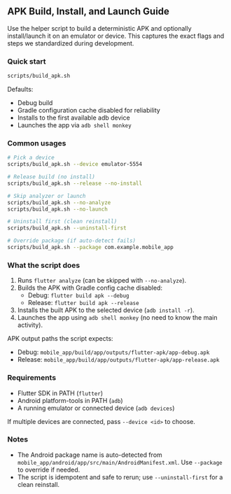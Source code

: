 ## APK Build, Install, and Launch Guide

Use the helper script to build a deterministic APK and optionally install/launch it on an emulator or device. This captures the exact flags and steps we standardized during development.

### Quick start

```sh
scripts/build_apk.sh
```

Defaults:
- Debug build
- Gradle configuration cache disabled for reliability
- Installs to the first available adb device
- Launches the app via `adb shell monkey`

### Common usages

```sh
# Pick a device
scripts/build_apk.sh --device emulator-5554

# Release build (no install)
scripts/build_apk.sh --release --no-install

# Skip analyzer or launch
scripts/build_apk.sh --no-analyze
scripts/build_apk.sh --no-launch

# Uninstall first (clean reinstall)
scripts/build_apk.sh --uninstall-first

# Override package (if auto-detect fails)
scripts/build_apk.sh --package com.example.mobile_app
```

### What the script does

1. Runs `flutter analyze` (can be skipped with `--no-analyze`).
2. Builds the APK with Gradle config cache disabled:
	- Debug: `flutter build apk --debug`
	- Release: `flutter build apk --release`
3. Installs the built APK to the selected device (`adb install -r`).
4. Launches the app using `adb shell monkey` (no need to know the main activity).

APK output paths the script expects:
- Debug: `mobile_app/build/app/outputs/flutter-apk/app-debug.apk`
- Release: `mobile_app/build/app/outputs/flutter-apk/app-release.apk`

### Requirements

- Flutter SDK in PATH (`flutter`)
- Android platform-tools in PATH (`adb`)
- A running emulator or connected device (`adb devices`)

If multiple devices are connected, pass `--device <id>` to choose.

### Notes

- The Android package name is auto-detected from `mobile_app/android/app/src/main/AndroidManifest.xml`. Use `--package` to override if needed.
- The script is idempotent and safe to rerun; use `--uninstall-first` for a clean reinstall.
